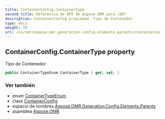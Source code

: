 ```yaml
---
title: ContainerConfig.ContainerType
second_title: Referencia de API de Aspose.OMR para .NET
description: ContainerConfig propiedad. Tipo de Contenedor
type: docs
weight: 70
url: /es/net/aspose.omr.generation.config.elements.parents/containerconfig/containertype/
---
```

## ContainerConfig.ContainerType property

Tipo de Contenedor

```csharp
public ContainerTypeEnum ContainerType { get; set; }
```

### Ver también

* enum [ContainerTypeEnum](../../../aspose.omr.generation.config.enums/containertypeenum/)
* class [ContainerConfig](../)
* espacio de nombres [Aspose.OMR.Generation.Config.Elements.Parents](../../containerconfig/)
* asamblea [Aspose.OMR](../../../)



